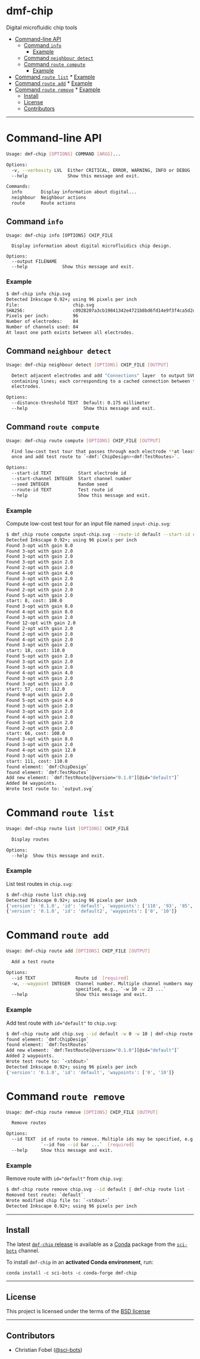 # dmf-chip #

Digital microfluidic chip tools

<!-- vim-markdown-toc GFM -->

* [Command-line API](#command-line-api)
    * [Command `info`](#command-info)
        * [Example](#example)
    * [Command `neighbour detect`](#command-neighbour-detect)
    * [Command `route compute`](#command-route-compute)
        * [Example](#example-1)
* [Command `route list`](#command-route-list)
        * [Example](#example-2)
* [Command `route add`](#command-route-add)
        * [Example](#example-3)
* [Command `route remove`](#command-route-remove)
        * [Example](#example-4)
    * [Install](#install)
    * [License](#license)
    * [Contributors](#contributors)

<!-- vim-markdown-toc -->

-------------------------------------------------------------------------------

# Command-line API

```sh
Usage: dmf-chip [OPTIONS] COMMAND [ARGS]...

Options:
  -v, --verbosity LVL  Either CRITICAL, ERROR, WARNING, INFO or DEBUG
  --help               Show this message and exit.

Commands:
  info       Display information about digital...
  neighbour  Neighbour actions
  route      Route actions
```

## Command `info`

```
Usage: dmf-chip info [OPTIONS] CHIP_FILE

  Display information about digital microfluidics chip design.

Options:
  --output FILENAME
  --help             Show this message and exit.
```

### Example

```sh
$ dmf-chip info chip.svg
Detected Inkscape 0.92+; using 96 pixels per inch
File:                    chip.svg
SHA256:                  c0928207a3cb19841342e4721b8bd6fd14e9f3f4ca5d2df4859caa62baada19e
Pixels per inch:         96
Number of electrodes:    84
Number of channels used: 84
At least one path exists between all electrodes.
```

## Command `neighbour detect`

```sh
Usage: dmf-chip neighbour detect [OPTIONS] CHIP_FILE [OUTPUT]

  Detect adjacent electrodes and add "Connections" layer  to output SVG file
  containing lines; each corresponding to a cached connection between two
  electrodes.

Options:
  --distance-threshold TEXT  Default: 0.175 millimeter
  --help                     Show this message and exit.
```

## Command `route compute`

```sh
Usage: dmf-chip route compute [OPTIONS] CHIP_FILE [OUTPUT]

  Find low-cost test tour that passes through each electrode **at least**
  once and add test route to `<dmf:`ChipDesign><dmf:TestRoutes>`.

Options:
  --start-id TEXT          Start electrode id
  --start-channel INTEGER  Start channel number
  --seed INTEGER           Random seed
  --route-id TEXT          Test route id
  --help                   Show this message and exit.
```

### Example

Compute low-cost test tour for an input file named `input-chip.svg`:

```sh
$ dmf_chip route compute input-chip.svg --route-id default --start-id reservoir-A0 output.svg
Detected Inkscape 0.92+; using 96 pixels per inch
Found 3-opt with gain 8.0
Found 3-opt with gain 2.0
Found 3-opt with gain 2.0
Found 3-opt with gain 2.0
Found 2-opt with gain 2.0
Found 4-opt with gain 4.0
Found 3-opt with gain 2.0
Found 4-opt with gain 2.0
Found 2-opt with gain 2.0
Found 5-opt with gain 2.0
start: 8, cost: 108.0
Found 3-opt with gain 8.0
Found 4-opt with gain 8.0
Found 3-opt with gain 2.0
Found 12-opt with gain 2.0
Found 2-opt with gain 2.0
Found 2-opt with gain 2.0
Found 4-opt with gain 2.0
Found 3-opt with gain 2.0
start: 18, cost: 110.0
Found 5-opt with gain 2.0
Found 3-opt with gain 2.0
Found 3-opt with gain 2.0
Found 4-opt with gain 4.0
Found 3-opt with gain 2.0
Found 3-opt with gain 2.0
start: 57, cost: 112.0
Found 9-opt with gain 2.0
Found 5-opt with gain 4.0
Found 3-opt with gain 2.0
Found 3-opt with gain 2.0
Found 4-opt with gain 2.0
Found 3-opt with gain 2.0
Found 2-opt with gain 2.0
start: 66, cost: 108.0
Found 3-opt with gain 8.0
Found 3-opt with gain 2.0
Found 4-opt with gain 12.0
Found 3-opt with gain 2.0
start: 111, cost: 110.0
found element: `dmf:ChipDesign`
found element: `dmf:TestRoutes`
Add new element: `dmf:TestRoute[@version="0.1.0"][@id="default"]`
Added 84 waypoints.
Wrote test route to: `output.svg`
```

# Command `route list`

```sh
Usage: dmf-chip route list [OPTIONS] CHIP_FILE

  Display routes

Options:
  --help  Show this message and exit.
```

### Example

List test routes in `chip.svg`:

```sh
$ dmf-chip route list chip.svg
Detected Inkscape 0.92+; using 96 pixels per inch
{'version': '0.1.0', 'id': 'default', 'waypoints': ['110', '93', '85', '70', '63', '62', '118', '1', '57', '56', '49', '34', '26', '9', '0', '119']}
{'version': '0.1.0', 'id': 'default2', 'waypoints': ['0', '10']}
```

# Command `route add`

```sh
Usage: dmf-chip route add [OPTIONS] CHIP_FILE [OUTPUT]

  Add a test route

Options:
  --id TEXT               Route id  [required]
  -w, --waypoint INTEGER  Channel number. Multiple channel numbers may be
                          specified, e.g., `-w 10 -w 23 ...`
  --help                  Show this message and exit.
```

### Example

Add test route with `id="default"` to `chip.svg`:

```sh
$ dmf-chip route add chip.svg --id default -w 0 -w 10 | dmf-chip route list -
found element: `dmf:ChipDesign`
found element: `dmf:TestRoutes`
Add new element: `dmf:TestRoute[@version="0.1.0"][@id="default"]`
Added 2 waypoints.
Wrote test route to: `<stdout>`
Detected Inkscape 0.92+; using 96 pixels per inch
{'version': '0.1.0', 'id': 'default', 'waypoints': ['0', '10']}
```

# Command `route remove`

```sh
Usage: dmf-chip route remove [OPTIONS] CHIP_FILE [OUTPUT]

  Remove routes

Options:
  --id TEXT  id of route to remove. Multiple ids may be specified, e.g.,
             `--id foo --id bar ...`  [required]
  --help     Show this message and exit.
```

### Example

Remove route with `id="default"` from `chip.svg`:

```sh
$ dmf-chip route remove chip.svg --id default | dmf-chip route list -
Removed test route: `default`
Wrote modified chip file to: `<stdout>`
Detected Inkscape 0.92+; using 96 pixels per inch
```

-------------------------------------------------------------------------------

Install
-------

The latest [`dmf-chip` release][1] is available as a
[Conda][2] package from the [`sci-bots`][2] channel.

To install `dmf-chip` in an **activated Conda environment**, run:

    conda install -c sci-bots -c conda-forge dmf-chip

-------------------------------------------------------------------------------

License
-------

This project is licensed under the terms of the [BSD license](/LICENSE.md)

-------------------------------------------------------------------------------

Contributors
------------

 - Christian Fobel ([@sci-bots](https://github.com/sci-bots))


[1]: https://github.com/sci-bots/dmf-chip
[2]: https://anaconda.org/sci-bots/dmf-chip
